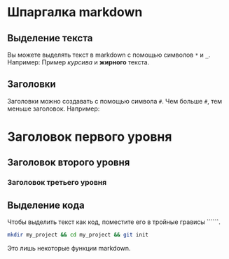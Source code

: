 # Шпаргалка markdown
## Выделение текста
Вы можете выделять текст в markdown с помощью символов `*` и `_`. Например:
Пример *курсива* и **жирного** текста.
## Заголовки
Заголовки можно создавать с помощью символа `#`. Чем больше `#`, тем меньше заголовок. Например:
# Заголовок первого уровня
## Заголовок второго уровня
### Заголовок третьего уровня
## Выделение кода
Чтобы выделить текст как код, поместите его в тройные грависы ``````.
```BASH
mkdir my_project && cd my_project && git init
```
Это лишь некоторые функции markdown.
